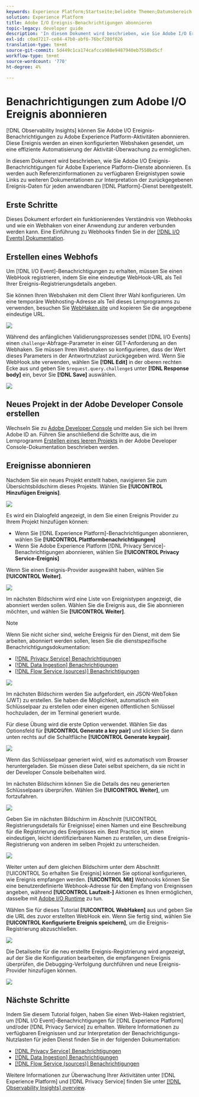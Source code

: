 ```yaml
---
keywords: Experience Platform;Startseite;beliebte Themen;Datumsbereich
solution: Experience Platform
title: Adobe I/O Ereignis-Benachrichtigungen abonnieren
topic-legacy: developer guide
description: 'In diesem Dokument wird beschrieben, wie Sie Adobe I/O Ereignis-Benachrichtigungen für Adobe Experience Platform-Dienste abonnieren. Es werden auch Referenzinformationen zu verfügbaren Ereignistypen sowie Links zu weiteren Dokumentationen zur Interpretation der zurückgegebenen Ereignis-Daten für jeden entsprechenden Dienst bereitgestellt. [!DNL Platform] '
exl-id: c0ad7217-ce84-47b0-abf6-76bcf280f026
translation-type: tm+mt
source-git-commit: 5d449c1ca174cafcca988e9487940eb7550bd5cf
workflow-type: tm+mt
source-wordcount: '770'
ht-degree: 4%

---
```


# Benachrichtigungen zum Adobe I/O Ereignis abonnieren

[!DNL Observability Insights] können Sie Adobe I/O Ereignis-Benachrichtigungen zu Adobe Experience Platform-Aktivitäten abonnieren. Diese Ereignis werden an einen konfigurierten Webshaken gesendet, um eine effiziente Automatisierung der Aktivität-Überwachung zu ermöglichen.

In diesem Dokument wird beschrieben, wie Sie Adobe I/O Ereignis-Benachrichtigungen für Adobe Experience Platform-Dienste abonnieren. Es werden auch Referenzinformationen zu verfügbaren Ereignistypen sowie Links zu weiteren Dokumentationen zur Interpretation der zurückgegebenen Ereignis-Daten für jeden anwendbaren [!DNL Platform]-Dienst bereitgestellt.

## Erste Schritte

Dieses Dokument erfordert ein funktionierendes Verständnis von Webhooks und wie ein Webhaken von einer Anwendung zur anderen verbunden werden kann. Eine Einführung zu Webhooks finden Sie in der [[!DNL I/O Events] Dokumentation](https://www.adobe.io/apis/experienceplatform/events/docs.html#!adobedocs/adobeio-events/master/intro/webhook_docs_intro.md).

## Erstellen eines Webhofs

Um [!DNL I/O Event]-Benachrichtigungen zu erhalten, müssen Sie einen WebHook registrieren, indem Sie eine eindeutige WebHook-URL als Teil Ihrer Ereignis-Registrierungsdetails angeben.

Sie können Ihren Webshaken mit dem Client Ihrer Wahl konfigurieren. Um eine temporäre Webhosting-Adresse als Teil dieses Lernprogramms zu verwenden, besuchen Sie [WebHaken.site](https://webhook.site/) und kopieren Sie die angegebene eindeutige URL.

![](../images/notifications/webhook-url.png)

Während des anfänglichen Validierungsprozesses sendet [!DNL I/O Events] einen `challenge`-Abfrage-Parameter in einer GET-Anforderung an den Webhaken. Sie müssen Ihren Webshaken so konfigurieren, dass der Wert dieses Parameters in der Antwortnutzlast zurückgegeben wird. Wenn Sie WebHook.site verwenden, wählen Sie **[!DNL Edit]** in der oberen rechten Ecke aus und geben Sie `$request.query.challenge$` unter **[!DNL Response body]** ein, bevor Sie **[!DNL Save]** auswählen.

![](../images/notifications/response-challenge.png)

## Neues Projekt in der Adobe Developer Console erstellen

Wechseln Sie zu [Adobe Developer Console](https://www.adobe.com/go/devs_console_ui_de) und melden Sie sich bei Ihrem Adobe ID an. Führen Sie anschließend die Schritte aus, die im Lernprogramm [Erstellen eines leeren Projekts](https://www.adobe.io/apis/experienceplatform/console/docs.html#!AdobeDocs/adobeio-console/master/projects-empty.md) in der Adobe Developer Console-Dokumentation beschrieben werden.

## Ereignisse abonnieren

Nachdem Sie ein neues Projekt erstellt haben, navigieren Sie zum Übersichtsbildschirm dieses Projekts. Wählen Sie **[!UICONTROL Hinzufügen Ereignis]**.

![](../images/notifications/add-event-button.png)

Es wird ein Dialogfeld angezeigt, in dem Sie einen Ereignis Provider zu Ihrem Projekt hinzufügen können:

* Wenn Sie [!DNL Experience Platform]-Benachrichtigungen abonnieren, wählen Sie **[!UICONTROL Plattformbenachrichtigungen]**
* Wenn Sie Adobe Experience Platform [!DNL Privacy Service]-Benachrichtigungen abonnieren, wählen Sie **[!UICONTROL Privacy Service-Ereignis]**

Wenn Sie einen Ereignis-Provider ausgewählt haben, wählen Sie **[!UICONTROL Weiter]**.

![](../images/notifications/event-provider.png)

Im nächsten Bildschirm wird eine Liste von Ereignistypen angezeigt, die abonniert werden sollen. Wählen Sie die Ereignis aus, die Sie abonnieren möchten, und wählen Sie **[!UICONTROL Weiter]**.

>[!NOTE]
>
>Wenn Sie nicht sicher sind, welche Ereignis für den Dienst, mit dem Sie arbeiten, abonniert werden sollen, lesen Sie die dienstspezifische Benachrichtigungsdokumentation:
>
>* [[!DNL Privacy Service] Benachrichtigungen](../../privacy-service/privacy-events.md)
>* [[!DNL Data Ingestion] Benachrichtigungen](../../ingestion/quality/subscribe-events.md)
>* [[!DNL Flow Service (sources)] Benachrichtigungen](../../sources/notifications.md)


![](../images/notifications/choose-event-subscriptions.png)

Im nächsten Bildschirm werden Sie aufgefordert, ein JSON-WebToken (JWT) zu erstellen. Sie haben die Möglichkeit, automatisch ein Schlüsselpaar zu erstellen oder einen eigenen öffentlichen Schlüssel hochzuladen, der im Terminal generiert wurde.

Für diese Übung wird die erste Option verwendet. Wählen Sie das Optionsfeld für **[!UICONTROL Generate a key pair]** und klicken Sie dann unten rechts auf die Schaltfläche **[!UICONTROL Generate keypair]**.

![](../images/notifications/generate-keypair.png)

Wenn das Schlüsselpaar generiert wird, wird es automatisch vom Browser heruntergeladen. Sie müssen diese Datei selbst speichern, da sie nicht in der Developer Console beibehalten wird.

Im nächsten Bildschirm können Sie die Details des neu generierten Schlüsselpaars überprüfen. Wählen Sie **[!UICONTROL Weiter]**, um fortzufahren.

![](../images/notifications/keypair-generated.png)

Geben Sie im nächsten Bildschirm im Abschnitt [!UICONTROL Registrierungsdetails für Ereignisse] einen Namen und eine Beschreibung für die Registrierung des Ereignisses ein. Best Practice ist, einen eindeutigen, leicht identifizierbaren Namen zu erstellen, um diese Ereignis-Registrierung von anderen im selben Projekt zu unterscheiden.

![](../images/notifications/registration-details.png)

Weiter unten auf dem gleichen Bildschirm unter dem Abschnitt [!UICONTROL So erhalten Sie Ereignis] können Sie optional konfigurieren, wie Ereignis empfangen werden. **[!UICONTROL Mit]** Webhooks können Sie eine benutzerdefinierte Webhook-Adresse für den Empfang von Ereignissen angeben, während  **[!UICONTROL Laufzeit-]** Aktionen es Ihnen ermöglichen, dasselbe mit  [Adobe I/O Runtime](https://www.adobe.io/apis/experienceplatform/runtime/docs.html) zu tun.

Wählen Sie für dieses Tutorial **[!UICONTROL WebHaken]** aus und geben Sie die URL des zuvor erstellten WebHook ein. Wenn Sie fertig sind, wählen Sie **[!UICONTROL Konfigurierte Ereignis speichern]**, um die Ereignis-Registrierung abzuschließen.

![](../images/notifications/receive-events.png)

Die Detailseite für die neu erstellte Ereignis-Registrierung wird angezeigt, auf der Sie die Konfiguration bearbeiten, die empfangenen Ereignis überprüfen, die Debugging-Verfolgung durchführen und neue Ereignis-Provider hinzufügen können.

![](../images/notifications/registration-complete.png)

## Nächste Schritte

Indem Sie diesem Tutorial folgen, haben Sie einen Web-Haken registriert, um [!DNL I/O Event]-Benachrichtigungen für [!DNL Experience Platform] und/oder [!DNL Privacy Service] zu erhalten. Weitere Informationen zu verfügbaren Ereignissen und zur Interpretation der Benachrichtigungs-Nutzlasten für jeden Dienst finden Sie in der folgenden Dokumentation:

* [[!DNL Privacy Service] Benachrichtigungen](../../privacy-service/privacy-events.md)
* [[!DNL Data Ingestion] Benachrichtigungen](../../ingestion/quality/subscribe-events.md)
* [[!DNL Flow Service (sources)] Benachrichtigungen](../../sources/notifications.md)

Weitere Informationen zur Überwachung Ihrer Aktivitäten unter [!DNL Experience Platform] und [!DNL Privacy Service] finden Sie unter [[!DNL Observability Insights] overview](../home.md).
